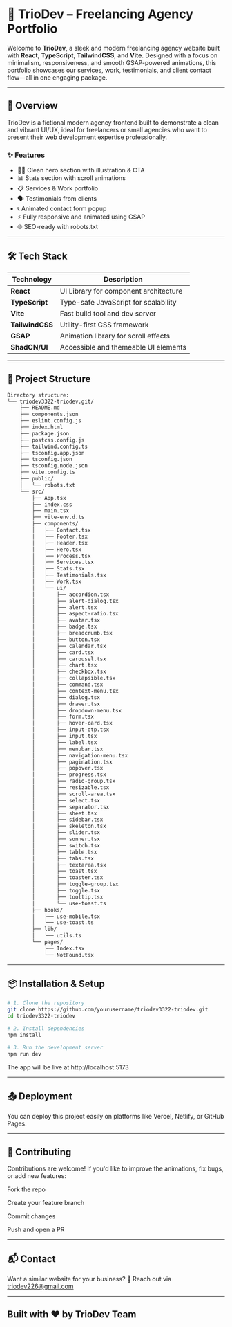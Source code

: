 # 🚀 TrioDev – Freelancing Agency Portfolio

Welcome to **TrioDev**, a sleek and modern freelancing agency website built with **React**, **TypeScript**, **TailwindCSS**, and **Vite**. Designed with a focus on minimalism, responsiveness, and smooth GSAP-powered animations, this portfolio showcases our services, work, testimonials, and client contact flow—all in one engaging package.

---

## 📌 Overview

TrioDev is a fictional modern agency frontend built to demonstrate a clean and vibrant UI/UX, ideal for freelancers or small agencies who want to present their web development expertise professionally.

### ✨ Features
- 🧑‍💻 Clean hero section with illustration & CTA
- 📊 Stats section with scroll animations
- 📋 Services & Work portfolio
- 🗣️ Testimonials from clients
- 📞 Animated contact form popup
- ⚡ Fully responsive and animated using GSAP
- 🌐 SEO-ready with robots.txt

---

## 🛠️ Tech Stack

| Technology      | Description                          |
|----------------|--------------------------------------|
| **React**       | UI Library for component architecture |
| **TypeScript**  | Type-safe JavaScript for scalability |
| **Vite**        | Fast build tool and dev server       |
| **TailwindCSS** | Utility-first CSS framework          |
| **GSAP**        | Animation library for scroll effects |
| **ShadCN/UI**   | Accessible and themeable UI elements |

---

## 📁 Project Structure

```bash
Directory structure:
└── triodev3322-triodev.git/
    ├── README.md
    ├── components.json
    ├── eslint.config.js
    ├── index.html
    ├── package.json
    ├── postcss.config.js
    ├── tailwind.config.ts
    ├── tsconfig.app.json
    ├── tsconfig.json
    ├── tsconfig.node.json
    ├── vite.config.ts
    ├── public/
    │   └── robots.txt
    └── src/
        ├── App.tsx
        ├── index.css
        ├── main.tsx
        ├── vite-env.d.ts
        ├── components/
        │   ├── Contact.tsx
        │   ├── Footer.tsx
        │   ├── Header.tsx
        │   ├── Hero.tsx
        │   ├── Process.tsx
        │   ├── Services.tsx
        │   ├── Stats.tsx
        │   ├── Testimonials.tsx
        │   ├── Work.tsx
        │   └── ui/
        │       ├── accordion.tsx
        │       ├── alert-dialog.tsx
        │       ├── alert.tsx
        │       ├── aspect-ratio.tsx
        │       ├── avatar.tsx
        │       ├── badge.tsx
        │       ├── breadcrumb.tsx
        │       ├── button.tsx
        │       ├── calendar.tsx
        │       ├── card.tsx
        │       ├── carousel.tsx
        │       ├── chart.tsx
        │       ├── checkbox.tsx
        │       ├── collapsible.tsx
        │       ├── command.tsx
        │       ├── context-menu.tsx
        │       ├── dialog.tsx
        │       ├── drawer.tsx
        │       ├── dropdown-menu.tsx
        │       ├── form.tsx
        │       ├── hover-card.tsx
        │       ├── input-otp.tsx
        │       ├── input.tsx
        │       ├── label.tsx
        │       ├── menubar.tsx
        │       ├── navigation-menu.tsx
        │       ├── pagination.tsx
        │       ├── popover.tsx
        │       ├── progress.tsx
        │       ├── radio-group.tsx
        │       ├── resizable.tsx
        │       ├── scroll-area.tsx
        │       ├── select.tsx
        │       ├── separator.tsx
        │       ├── sheet.tsx
        │       ├── sidebar.tsx
        │       ├── skeleton.tsx
        │       ├── slider.tsx
        │       ├── sonner.tsx
        │       ├── switch.tsx
        │       ├── table.tsx
        │       ├── tabs.tsx
        │       ├── textarea.tsx
        │       ├── toast.tsx
        │       ├── toaster.tsx
        │       ├── toggle-group.tsx
        │       ├── toggle.tsx
        │       ├── tooltip.tsx
        │       └── use-toast.ts
        ├── hooks/
        │   ├── use-mobile.tsx
        │   └── use-toast.ts
        ├── lib/
        │   └── utils.ts
        └── pages/
            ├── Index.tsx
            └── NotFound.tsx
```


---

## 📦 Installation & Setup

```bash
# 1. Clone the repository
git clone https://github.com/yourusername/triodev3322-triodev.git
cd triodev3322-triodev

# 2. Install dependencies
npm install

# 3. Run the development server
npm run dev
```

The app will be live at http://localhost:5173

---

## 📤 Deployment
You can deploy this project easily on platforms like Vercel, Netlify, or GitHub Pages.

---

## 🤝 Contributing
Contributions are welcome!
If you'd like to improve the animations, fix bugs, or add new features:

Fork the repo

Create your feature branch

Commit changes

Push and open a PR

---

## 📬 Contact
Want a similar website for your business?
📧 Reach out via triodev226@gmail.com

---

## Built with ❤️ by TrioDev Team

